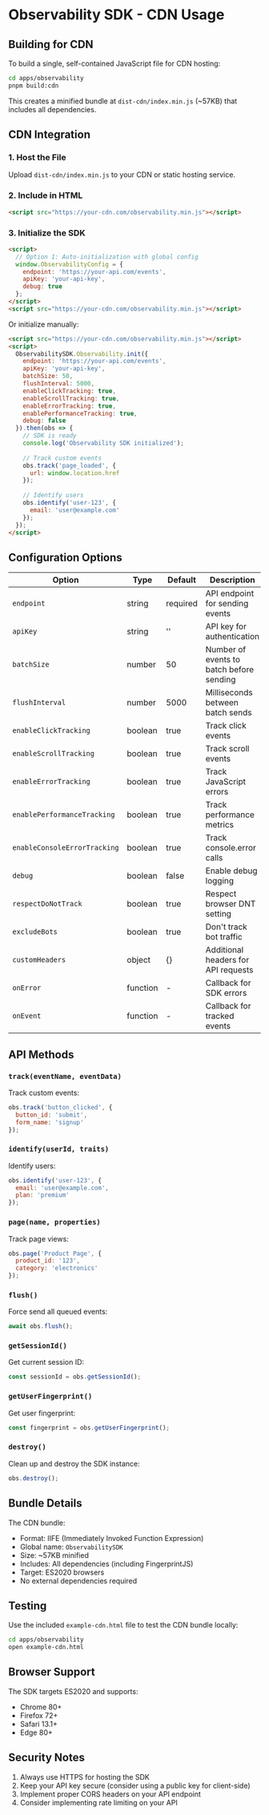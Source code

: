# Observability SDK - CDN Usage

## Building for CDN

To build a single, self-contained JavaScript file for CDN hosting:

```bash
cd apps/observability
pnpm build:cdn
```

This creates a minified bundle at `dist-cdn/index.min.js` (~57KB) that includes all dependencies.

## CDN Integration

### 1. Host the File

Upload `dist-cdn/index.min.js` to your CDN or static hosting service.

### 2. Include in HTML

```html
<script src="https://your-cdn.com/observability.min.js"></script>
```

### 3. Initialize the SDK

```html
<script>
  // Option 1: Auto-initialization with global config
  window.ObservabilityConfig = {
    endpoint: 'https://your-api.com/events',
    apiKey: 'your-api-key',
    debug: true
  };
</script>
<script src="https://your-cdn.com/observability.min.js"></script>
```

Or initialize manually:

```html
<script src="https://your-cdn.com/observability.min.js"></script>
<script>
  ObservabilitySDK.Observability.init({
    endpoint: 'https://your-api.com/events',
    apiKey: 'your-api-key',
    batchSize: 50,
    flushInterval: 5000,
    enableClickTracking: true,
    enableScrollTracking: true,
    enableErrorTracking: true,
    enablePerformanceTracking: true,
    debug: false
  }).then(obs => {
    // SDK is ready
    console.log('Observability SDK initialized');
    
    // Track custom events
    obs.track('page_loaded', {
      url: window.location.href
    });
    
    // Identify users
    obs.identify('user-123', {
      email: 'user@example.com'
    });
  });
</script>
```

## Configuration Options

| Option | Type | Default | Description |
|--------|------|---------|-------------|
| `endpoint` | string | required | API endpoint for sending events |
| `apiKey` | string | '' | API key for authentication |
| `batchSize` | number | 50 | Number of events to batch before sending |
| `flushInterval` | number | 5000 | Milliseconds between batch sends |
| `enableClickTracking` | boolean | true | Track click events |
| `enableScrollTracking` | boolean | true | Track scroll events |
| `enableErrorTracking` | boolean | true | Track JavaScript errors |
| `enablePerformanceTracking` | boolean | true | Track performance metrics |
| `enableConsoleErrorTracking` | boolean | true | Track console.error calls |
| `debug` | boolean | false | Enable debug logging |
| `respectDoNotTrack` | boolean | true | Respect browser DNT setting |
| `excludeBots` | boolean | true | Don't track bot traffic |
| `customHeaders` | object | {} | Additional headers for API requests |
| `onError` | function | - | Callback for SDK errors |
| `onEvent` | function | - | Callback for tracked events |

## API Methods

### `track(eventName, eventData)`
Track custom events:
```javascript
obs.track('button_clicked', {
  button_id: 'submit',
  form_name: 'signup'
});
```

### `identify(userId, traits)`
Identify users:
```javascript
obs.identify('user-123', {
  email: 'user@example.com',
  plan: 'premium'
});
```

### `page(name, properties)`
Track page views:
```javascript
obs.page('Product Page', {
  product_id: '123',
  category: 'electronics'
});
```

### `flush()`
Force send all queued events:
```javascript
await obs.flush();
```

### `getSessionId()`
Get current session ID:
```javascript
const sessionId = obs.getSessionId();
```

### `getUserFingerprint()`
Get user fingerprint:
```javascript
const fingerprint = obs.getUserFingerprint();
```

### `destroy()`
Clean up and destroy the SDK instance:
```javascript
obs.destroy();
```

## Bundle Details

The CDN bundle:
- Format: IIFE (Immediately Invoked Function Expression)
- Global name: `ObservabilitySDK`
- Size: ~57KB minified
- Includes: All dependencies (including FingerprintJS)
- Target: ES2020 browsers
- No external dependencies required

## Testing

Use the included `example-cdn.html` file to test the CDN bundle locally:

```bash
cd apps/observability
open example-cdn.html
```

## Browser Support

The SDK targets ES2020 and supports:
- Chrome 80+
- Firefox 72+
- Safari 13.1+
- Edge 80+

## Security Notes

1. Always use HTTPS for hosting the SDK
2. Keep your API key secure (consider using a public key for client-side)
3. Implement proper CORS headers on your API endpoint
4. Consider implementing rate limiting on your API